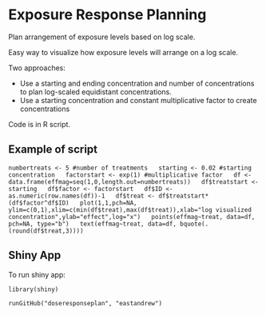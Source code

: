 # Exposure Response Planning
Plan arrangement of exposure levels based on log scale.

Easy way to visualize how exposure levels will arrange on a log scale.

Two approaches:  
* Use a starting and ending concentration and number of concentrations to plan log-scaled equidistant concentrations.
* Use a starting concentration and constant multiplicative factor to create concentrations

Code is in R script.



## Example of script ##

`numbertreats <- 5 #number of treatments  
starting <- 0.02 #starting concentration  
factorstart <- exp(1) #multiplicative factor  
df <- data.frame(effmag=seq(1,0,length.out=numbertreats))  
df$treatstart <- starting  
df$factor <- factorstart  
df$ID <- as.numeric(row.names(df))-1  
df$treat <- df$treatstart*(df$factor^df$ID)  
plot(1,1,pch=NA, ylim=c(0,1),xlim=c(min(df$treat),max(df$treat)),xlab="log visualized concentration",ylab="effect",log="x")  
points(effmag~treat, data=df, pch=NA, type="b")  
text(effmag~treat, data=df, bquote(.(round(df$treat,3))))`  



## Shiny App ##
To run shiny app:

`library(shiny)`

`runGitHub("doseresponseplan", "eastandrew")`


